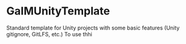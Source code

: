 # GaIMUnityTemplate
Standard template for Unity projects with some basic features (Unity gitignore, GitLFS, etc.)
To use thhi